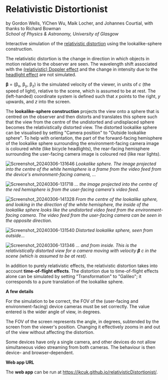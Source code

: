 # Relativistic Distortionist
by Gordon Wells, YiChen Wu, Maik Locher, and Johannes Courtial, with thanks to Richard Bowman<br>
_School of Physics & Astronomy, University of Glasgow_

Interactive simulation of the <a href="https://en.wikipedia.org/wiki/Relativistic_aberration">relativistic distortion</a> using the lookalike-sphere construction.   

The relativistic distortion is the change in direction in which objects in motion relative to the observer are seen.  The wavelength shift associated with the <a href="https://en.wikipedia.org/wiki/Relativistic_Doppler_effect">(relativistic) Doppler effect</a> and the change in intensity due to the <a href="https://en.wikipedia.org/wiki/Relativistic_beaming">headlight effect</a> are not simulated.

**β** = (β<sub>x</sub>, β<sub>y</sub>, β<sub>z</sub>) is the simulated velocity of the viewer, in units of _c_ (the speed of light), relative to the scene, which is assumed to be at rest. The (left-handed) coordinate system is defined such that _x_ points to the right, _y_ upwards, and _z_ into the screen.

The **lookalike-sphere construction** projects the view onto a sphere that is centred on the observer and then distorts and translates this sphere such that the view from the centre of the undistorted and undisplaced sphere becomes the relativistically distorted view.  The distorted lookalike sphere can be visualised by setting "Camera position" to "Outside lookalike sphere".  To help with orientation, the part of the forward-facing hemisphere of the lookalike sphere surrounding the environment-facing camera image is coloured white (like bicycle headlights), the rear-facing hemisphere surrounding the user-facing camera image is coloured red (like rear lights).

![Screenshot_20240306-131646](https://github.com/jkcuk/relativisticDistortionist/assets/44874423/6314a32d-6635-42b2-a065-f46fff3f04a5)
_Lookalike sphere.  The image projected into the centre of the white hemisphere is a frame from the video feed from the device's environment-facing camera, ..._

![Screenshot_20240306-131718](https://github.com/jkcuk/relativisticDistortionist/assets/44874423/32a7e88c-b399-4b20-9332-d6408fceb9fa)
_... the image projected into the centre of the red hemisphere is from the user-facing camera's video feed._

![Screenshot_20240306-141328](https://github.com/jkcuk/relativisticDistortionist/assets/44874423/5c7a2869-d90b-4f3e-81a3-cef27f53248b)
_From the centre of the lookalike sphere, and looking in the direction of the white hemisphere, the inside of the lookalike sphere looks like the undistorted video feed from the environment-facing camera.  The video feed from the user-facing camera can be seen in the opposite direction._

![Screenshot_20240306-131540](https://github.com/jkcuk/relativisticDistortionist/assets/44874423/812d7c95-85fe-4a5f-92ea-51b553dc1753)
_Distorted lookalike sphere, seen from outside..._

![Screenshot_20240306-131346](https://github.com/jkcuk/relativisticDistortionist/assets/44874423/588a7336-826a-4a67-8030-d98c8618a422)
_... and from inside.  This is the relativistically distorted view for a camera moving with velocity **β** _c_ in the scene (which is assumed to be at rest)._

In addition to purely relativistic effects, the relativistic distortion takes into account **time-of-flight effects**.  The distortion due to time-of-flight effects alone can be simulated by setting "Transformation" to "Galileo"; it corresponds to a pure translation of the lookalike sphere.

**A few details**

For the simulation to be correct, the FOV of the (user-facing and environment-facing) device cameras must be set correctly. The value entered is the wider angle of view, in degrees.

The FOV of the screen represents the angle, in degrees, subtended by the screen from the viewer's position.  Changing it effectively zooms in and out of the view without affecting the distortion.

Some devices have only a single camera, and other devices do not allow simultaneous video streaming from both cameras.  The behaviour is then device- and browser-dependent.

**Web app URL**

The **web app** can be run at <href url="https://jkcuk.github.io/relativisticDistortionist/">https://jkcuk.github.io/relativisticDistortionist/</href>.
